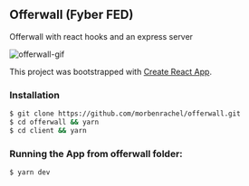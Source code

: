 ## Offerwall (Fyber FED)
Offerwall with react hooks and an express server

![offerwall-gif](https://i.gyazo.com/b6ec71ca95c334a19adddf6e5fe02d9c.gif)


This project was bootstrapped with [Create React App](https://github.com/facebook/create-react-app).

### Installation
```sh
$ git clone https://github.com/morbenrachel/offerwall.git
$ cd offerwall && yarn
$ cd client && yarn
```

### Running the App from offerwall folder:
```sh
$ yarn dev
```


 






